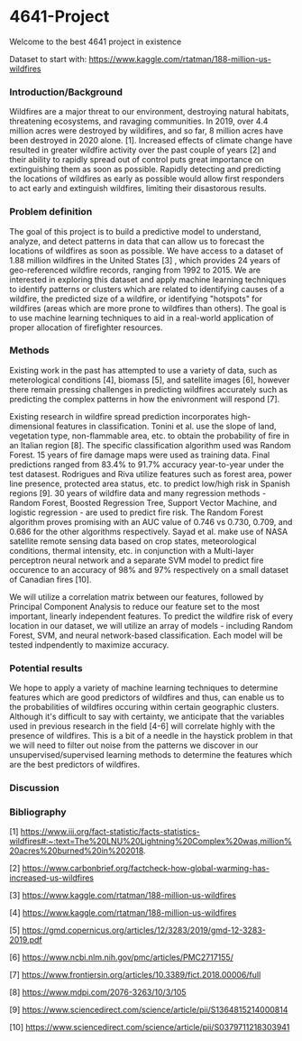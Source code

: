 # 4641-Project

Welcome to the best 4641 project in existence

Dataset to start with:
https://www.kaggle.com/rtatman/188-million-us-wildfires

### Introduction/Background

Wildfires are a major threat to our environment, destroying natural habitats, threatening ecosystems, and ravaging communities. In 2019, over 4.4 million acres were destroyed by wildifires, and so far, 8 million acres have been destroyed in 2020 alone. [1]. Increased effects of climate change have resulted in greater wildfire activity over the past couple of years [2] and their ability to rapidly spread out of control puts great importance on extinguishing them as soon as possible. Rapidly detecting and predicting the locations of wildfires as early as possible would allow first responders to act early and extinguish wildfires, limiting their disastorous results.

### Problem definition

The goal of this project is to build a predictive model to understand, analyze, and detect patterns in data that can allow us to forecast the locations of wildfires as soon as possible. We have access to a dataset of 1.88 million wildfires in the United States [3] , which provides 24 years of geo-referenced wildfire records, ranging from 1992 to 2015. We are interested in exploring this dataset and apply machine learning techniques to identify patterns or clusters which are related to identifying causes of a wildfire, the predicted size of a wildfire, or identifying "hotspots" for wildfires (areas which are more prone to wildfires than others). The goal is to use machine learning techniques to aid in a real-world application of proper allocation of firefighter resources.

### Methods

Existing work in the past has attempted to use a variety of data, such as meterological conditions [4], biomass [5], and satellite images [6], however there remain pressing challenges in predicting wildfires accurately such as predicting the complex patterns in how the enivronment will respond [7].
  
Existing research in wildfire spread prediction incorporates high-dimensional features in classification. Tonini et al. use the slope of land, vegetation type, non-flammable area, etc. to obtain the probability of fire in an Italian region [8]. The specific classification algorithm used was  Random Forest. 15 years of fire damage maps were used as training data. Final predictions ranged from 83.4% to 91.7% accuracy year-to-year under the test datasest. Rodrigues and Riva utilize features such as forest area, power line presence, protected area status, etc. to predict low/high risk in Spanish regions [9]. 30 years of wildfire data and many regression methods - Random Forest, Boosted Regression Tree, Support Vector Machine, and logistic regression - are used to predict fire risk. The Random Forest algorithm proves promising with an AUC value of 0.746 vs 0.730, 0.709, and 0.686 for the other algorithms respectively. Sayad et al. make use of NASA satellite remote sensing data based on crop states, meteorological conditions, thermal intensity, etc. in conjunction with a Multi-layer perceptron neural network and a separate SVM model to predict fire occurence to an accuracy of 98% and 97% respectively on a small dataset of Canadian fires [10].

We will utilize a correlation matrix between our features, followed by Principal Component Analysis to reduce our feature set to the most important, linearly independent features. To predict the wildfire risk of every location in our dataset, we will utilize an array of models - including Random Forest, SVM, and neural network-based classification. Each model will be tested indpendently to maximize accuracy.

### Potential results
We hope to apply a variety of machine learning techniques to determine features which are good predictors of wildfires and thus, can enable us to the probabilities of wildfires occuring within certain geographic clusters. Although it's difficult to say with certainty, we anticipate that the variables used in previous research in the field [4-6] will correlate highly with the presence of wildfires. This is a bit of a needle in the haystick problem in that we will need to filter out noise from the patterns we discover in our unsupervised/supervised learning methods to determine the features which are the best predictors of wildfires. 

### Discussion

### Bibliography
[1] https://www.iii.org/fact-statistic/facts-statistics-wildfires#:~:text=The%20LNU%20Lightning%20Complex%20was,million%20acres%20burned%20in%202018.

[2] https://www.carbonbrief.org/factcheck-how-global-warming-has-increased-us-wildfires

[3] https://www.kaggle.com/rtatman/188-million-us-wildfires

[4] https://www.kaggle.com/rtatman/188-million-us-wildfires

[5] https://gmd.copernicus.org/articles/12/3283/2019/gmd-12-3283-2019.pdf

[6] https://www.ncbi.nlm.nih.gov/pmc/articles/PMC2717155/

[7] https://www.frontiersin.org/articles/10.3389/fict.2018.00006/full

[8] https://www.mdpi.com/2076-3263/10/3/105

[9] https://www.sciencedirect.com/science/article/pii/S1364815214000814

[10] https://www.sciencedirect.com/science/article/pii/S0379711218303941
